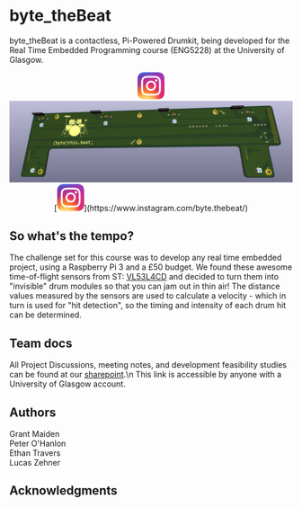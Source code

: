 # byte_theBeat
byte_theBeat is a contactless, Pi-Powered Drumkit, being developed for the Real Time Embedded Programming course (ENG5228) at the University of Glasgow.  
<p align="center">
 <a href="(https://www.instagram.com/byte.thebeat/)" target="blank" />
  <img src="./docs/Instagram_icon.png.webp" width="48" />
 </a>
<img src="./docs/ByteThisBeat.jpg" alt="Alt text" title="(byte)this.beat; PCB">
[<img src="./docs/Instagram_icon.png.webp" width="48"/>](https://www.instagram.com/byte.thebeat/)

## So what's the tempo?

The challenge set for this course was to develop any real time embedded project, using a Raspberry Pi 3 and a £50 budget.
We found these awesome time-of-flight sensors from ST: [VL53L4CD]([https://twitter.com/dompizzie](https://www.st.com/en/imaging-and-photonics-solutions/vl53l4cd.html)) and decided to turn them into "invisible" drum modules so that you can jam out in thin air!
The distance values measured by the sensors are used to calculate a velocity - which in turn is used for "hit detection", so the timing and intensity of each drum hit can be determined.

## Team docs

All Project Discussions, meeting notes, and development feasibility studies can be found at our [sharepoint](https://gla.sharepoint.com/:o:/s/ENG5228RTEP/Er4JzmCRMUZCnUjhNUSQIA8BrX5IVSQI6c456dHyLfZf0w?e=HDqj4z).\n
This link is accessible by anyone with a University of Glasgow account.

## Authors

Grant Maiden  
Peter O'Hanlon  
Ethan Travers  
Lucas Zehner  

## Acknowledgments

